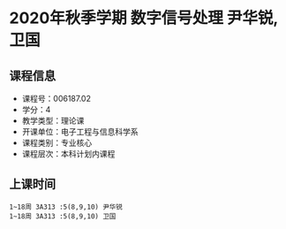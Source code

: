 # 2020年秋季学期 数字信号处理 尹华锐, 卫国






## 课程信息

- 课程号：006187.02
- 学分：4
- 教学类型：理论课
- 开课单位：电子工程与信息科学系
- 课程类别：专业核心
- 课程层次：本科计划内课程

## 上课时间

```
1~18周 3A313 :5(8,9,10) 尹华锐
1~18周 3A313 :5(8,9,10) 卫国
```

